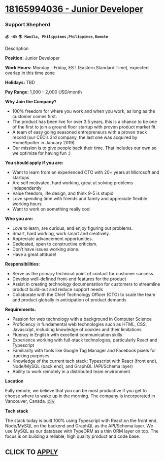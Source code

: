 # [18165994036 - Junior Developer](https://www.remotewlb.com/apply/18165994036-junior-developer)  
### Support Shepherd  
#### `💰 ~0k` `🌎 Manila, Philippines,Philippines,Remote`  

Description

**Position:** Junior Developer

 **Work Hours:** Monday - Friday, EST (Eastern Standard Time), expected overlap in this time zone

 **Holidays:** TBD

 **Pay Range:** 1,000 - 2,000 USD/month

  
 **Why Join the Company?**

  * 100% freedom for where you work and when you work, as long as the customer comes first.
  * The product has been live for over 3.5 years, this is a chance to be one of the first to join a ground floor startup with proven product market fit.
  * A team of easy going seasoned entrepreneurs with a proven track record (our CEO’s 3rd company, the last one was acquired by HomeSpotter in January 2019)
  * Our mission is to give people back their time. That includes our own so we optimize for having fun :)

**You should apply if you are:**

  * Want to learn from an experienced CTO with 20+ years at Microsoft and startups
  * Are self motivated, hard working, great at solving problems independently
  * Value freedom, life design, and think 9-5 is stupid
  * Love spending time with friends and family and appreciate flexible working hours
  * Want to work on something really cool

**Who you are:**

  * Love to learn, are curious, and enjoy figuring out problems.
  * Smart, hard working, work smart and creatively.
  * Appreciate advancement opportunities.
  * Dedicated, open to constructive criticism.
  * Don’t have issues working alone.
  * Have a great attitude!

**Responsibilities:**

  * Serve as the primary technical point of contact for customer success
  * Develop well-defined front-end features for the product
  * Assist in creating technology documentation for customers to streamline product build-out and reduce support needs
  * Collaborate with the Chief Technology Officer (CTO) to scale the team and product globally in anticipation of product demands

**Requirements:**

  * Passion for web technology with a background in Computer Science
  * Proficiency in fundamental web technologies such as HTML, CSS, Javascript, including knowledge of cookies and their limitations
  * Fluency in English with excellent communication skills
  * Experience working with full-stack technologies, particularly React and Typescript
  * Familiarity with tools like Google Tag Manager and Facebook pixels for tracking purposes
  * Knowledge of the current tech stack: Typescript with React (front end), Node/MySQL (back end), and GraphQL (API/Schema layer)
  * Ability to work remotely in a distributed team environment

**Location**

Fully remote, we believe that you can be most productive if you get to choose where to wake up in the morning. The company is incorporated in Vancouver, Canada. 🇨🇦

 **Tech stack**

The stack today is built 100% using Typescript with React on the front end, Node/MySQL on the backend and GraphQL as the API/Schema layer. We use MySQL as our database with TypeORM as a thin ORM layer on top. The focus is on building a reliable, high quality product and code base.

  
## CLICK TO [APPLY](https://www.remotewlb.com/apply/18165994036-junior-developer)

